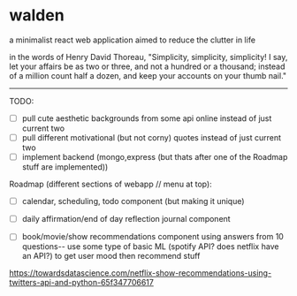 # walden
a minimalist react web application aimed to reduce the clutter in life


in the words of Henry David Thoreau, "Simplicity, simplicity, simplicity! I say, let your affairs be as two or three, and not a hundred or a thousand; instead of a million count half a dozen, and keep your accounts on your thumb nail."


---

TODO: 
  - [ ] pull cute aesthetic backgrounds from some api online instead of just current two 
  - [ ] pull different motivational (but not corny) quotes instead of just current two 
  - [ ] implement backend (mongo,express (but thats after one of the Roadmap stuff are implemented))

Roadmap (different sections of webapp // menu at top): 
  - [ ] calendar, scheduling, todo component (but making it unique)
  - [ ] daily affirmation/end of day reflection journal component
  - [ ] book/movie/show recommendations component using answers from 10 questions-- use some type of basic ML (spotify API? does netflix have an API?) to get user mood then recommend stuff 


https://towardsdatascience.com/netflix-show-recommendations-using-twitters-api-and-python-65f347706617
